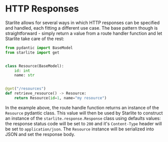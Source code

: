 # HTTP Responses

Starlite allows for several ways in which HTTP responses can be specified and handled, each fitting a different use
case. The base pattern though is straightforward - simply return a value from a route handler function and let
Starlite take care of the rest:

```python
from pydantic import BaseModel
from starlite import get


class Resource(BaseModel):
    id: int
    name: str


@get("/resources")
def retrieve_resource() -> Resource:
    return Resource(id=1, name="my resource")
```

In the example above, the route handle function returns an instance of the `Resource` pydantic class. This value will
then be used by Starlite to construct an instance of the `starlite.response.Response` class using defaults values: the
response status code will be set to `200` and it's `Content-Type` header will be set to `application/json`.
The `Resource` instance will be serialized into JSON and set the response body.
